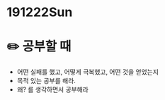 # 191222Sun

# :pencil2: 공부할 때

- 어떤 실패를 했고, 어떻게 극복했고, 어떤 것을 얻었는지
- 목적 있는 공부를 해라.
- 왜? 를 생각하면서 공부해라

<!-- # 🌞 오늘의 _명언_ -->

<!-- # 📅 _어제_ 한 일 -->

<!-- # :memo: _TDL(To Do List)_ -->

<!-- ❌🔺❎🔼 -->

<!-- **G**:Goal(목표)<br> -->
<!-- **D**:Do(했음) -->

<!-- # 📚 _TIL(Today I Learned)_ -->
<!-- # 📖 _독서_ 마라톤 -->

<!-- # 💪 개발자라면 _운동_ 은 필수! -->

  <!-- # :newspaper: 오늘 읽은 _it 개발, 기술 관련 기사, 블로그_ -->

<!-- # :disappointed: 오늘 _아쉬웠던 점_.. -->

<!-- # 📅 _내일_ 할 일 -->

  <!-- # 🛌 오늘 하루 _마무리_ 하며.. -->
